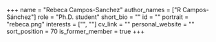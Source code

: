 +++
name = "Rebeca Campos-Sanchez"
author_names = ["R Campos-Sánchez"]
role = "Ph.D. student"
short_bio = ""
id = ""
portrait = "rebeca.png"
interests = ["", ""]
cv_link = ""
personal_website = ""
sort_position = 70
is_former_member = true
+++

